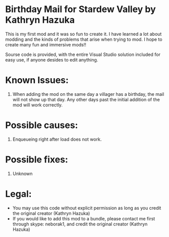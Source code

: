 # Birthday Mail for Stardew Valley by Kathryn Hazuka

This is my first mod and it was so fun to create it. 
I have learned a lot about modding and the kinds of problems that arise when trying to mod. 
I hope to create many fun and immersive mods!!

Sourse code is provided, with the entire Visual Studio solution included for easy use, if anyone desides to edit anything.

# Known Issues:
1. When adding the mod on the same day a villager has a birthday, the mail will not show up that day. Any other days past the initial addition of the mod will work correctly.

# Possible causes:
1. Enqueueing right after load does not work.

# Possible fixes:
1. Unknown

# Legal:
* You may use this code without explicit permission as long as you credit the original creator (Kathryn Hazuka)
* If you would like to add this mod to a bundle, please contact me first through skype: neborak1, and credit the original creator (Kathryn Hazuka)
